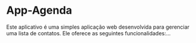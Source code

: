 # App-Agenda
Este aplicativo é uma simples aplicação web desenvolvida para gerenciar uma lista de contatos. Ele oferece as seguintes funcionalidades:...
